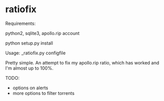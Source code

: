 ratiofix
========

Requirements:

python2, sqlite3, apollo.rip account

python setup.py install

Usage: _ratiofix.py configfile

Pretty simple. An attempt to fix my apollo.rip ratio, which has worked and I'm almost up to 100%.

TODO:
 * options on alerts
 * more options to filter torrents
